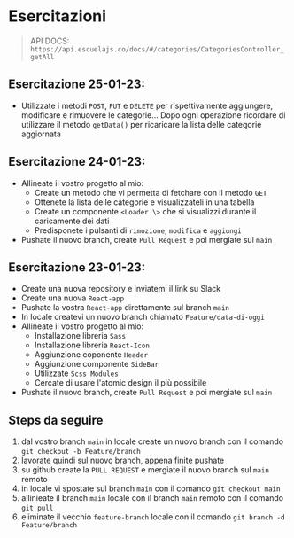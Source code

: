 # Esercitazioni

> API DOCS: `https://api.escuelajs.co/docs/#/categories/CategoriesController_getAll`

## Esercitazione 25-01-23:

- Utilizzate i metodi `POST`, `PUT` e `DELETE` per rispettivamente aggiungere, modificare e rimuovere le categorie...
  Dopo ogni operazione ricordare di utilizzare il metodo `getData()` per ricaricare la lista delle categorie aggiornata

## Esercitazione 24-01-23:

- Allineate il vostro progetto al mio:
  - Create un metodo che vi permetta di fetchare con il metodo `GET`
  - Ottenete la lista delle categorie e visualizzateli in una tabella
  - Create un componente `<Loader \>` che si visualizzi durante il caricamente dei dati
  - Predisponete i pulsanti di `rimozione`, `modifica` e `aggiungi`
- Pushate il nuovo branch, create `Pull Request` e poi mergiate sul `main`

## Esercitazione 23-01-23:

- Create una nuova repository e inviatemi il link su Slack
- Create una nuova `React-app`
- Pushate la vostra `React-app` direttamente sul branch `main`
- In locale createvi un nuovo branch chiamato `Feature/data-di-oggi`
- Allineate il vostro progetto al mio:
  - Installazione libreria `Sass`
  - Installazione libreria `React-Icon`
  - Aggiunzione coponente `Header`
  - Aggiunzione componente `SideBar`
  - Utilizzate `Scss Modules`
  - Cercate di usare l'atomic design il più possibile
- Pushate il nuovo branch, create `Pull Request` e poi mergiate sul `main`

## Steps da seguire

1. dal vostro branch `main` in locale create un nuovo branch con il comando `git checkout -b Feature/branch`
2. lavorate quindi sul nuovo branch, appena finite pushate
3. su github create la `PULL REQUEST` e mergiate il nuovo branch sul `main` remoto
4. in locale vi spostate sul branch `main` con il comando `git checkout main`
5. allinieate il branch `main` locale con il branch `main` remoto con il comando `git pull`
6. eliminate il vecchio `feature-branch` locale con il comando `git branch -d Feature/branch`
